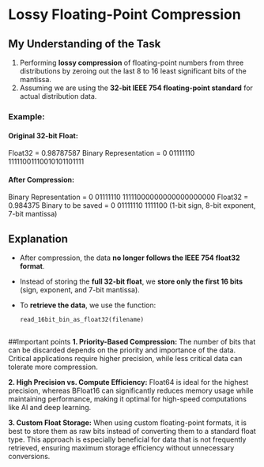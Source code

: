 # Lossy Floating-Point Compression

## My Understanding of the Task  

1. Performing **lossy compression** of floating-point numbers from three distributions by zeroing out the last 8 to 16 least significant bits of the mantissa.  
2. Assuming we are using the **32-bit IEEE 754 floating-point standard** for actual distribution data.  

### Example:

#### **Original 32-bit Float:**
Float32 = 0.98787587 
Binary Representation = 0 01111110 11111001110010101101111


#### **After Compression:**
Binary Representation = 0 01111110 11111000000000000000000 
Float32 = 0.984375 
Binary to be saved = 0 01111110 1111100 
(1-bit sign, 8-bit exponent, 7-bit mantissa)


## Explanation  
- After compression, the data **no longer follows the IEEE 754 float32 format**.  
- Instead of storing the **full 32-bit float**, we **store only the first 16 bits** (sign, exponent, and 7-bit mantissa).  
- To **retrieve the data**, we use the function:

  ```python
  read_16bit_bin_as_float32(filename)



##Important points
**1. Priority-Based Compression:** The number of bits that can be discarded depends on the priority and importance of the data. Critical applications require higher precision, while less critical data can tolerate more compression.

**2. High Precision vs. Compute Efficiency:** Float64 is ideal for the highest precision, whereas BFloat16 can significantly reduces memory usage while maintaining performance, making it optimal for high-speed computations like AI and deep learning.

**3. Custom Float Storage:** When using custom floating-point formats, it is best to store them as raw bits instead of converting them to a standard float type. This approach is especially beneficial for data that is not frequently retrieved, ensuring maximum storage efficiency without unnecessary conversions.

